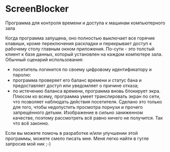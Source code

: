 ScreenBlocker
=============

Программа для контроля времени и доступа к машинам компьютерного зала

Когда программа запущена, оно полностью выключает все горячие клавиши,
кроме переключения раскладки и перекрывает доступ к рабочему столу
главным окном приложения.
По-сути - это толстый клиент к базе данных, который установлен на каждом компютере зала.
Обычный сценарий использования:
- посетитель логинится по своему цифровому идентификатору и паролю:
- программа проверяет его баланс времени и статус бана и предоставляет доступ или уведомляет о причине отказа;
- по истечению баланса времени, программа вновь блокирует экра.
Плюсом ко всему, программа умеет транслировать экран по сети, что позволяет наблюдать действия посетителя.
Сделано это только для того, чтобы недопустить просмотра порнухи и прочего запрещённого детьми. Изображение
в сильно заниженном качестве, поэтому рассмотреть всё равно ничего не получится. Так что всё законно.

Если вы можете помочь в разработке и/или улучшении этой программы, можете смело писать мне.
Меня легко найти в гугле запросив мой ник ;-)
